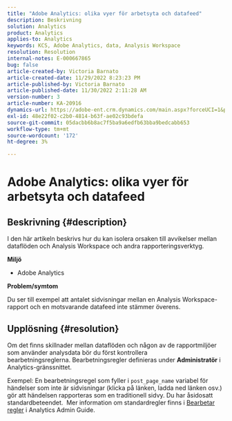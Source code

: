 ```yaml
---
title: "Adobe Analytics: olika vyer för arbetsyta och datafeed"
description: Beskrivning
solution: Analytics
product: Analytics
applies-to: Analytics
keywords: KCS, Adobe Analytics, data, Analysis Workspace
resolution: Resolution
internal-notes: E-000667865
bug: false
article-created-by: Victoria Barnato
article-created-date: 11/29/2022 8:23:23 PM
article-published-by: Victoria Barnato
article-published-date: 11/30/2022 2:11:28 AM
version-number: 3
article-number: KA-20916
dynamics-url: https://adobe-ent.crm.dynamics.com/main.aspx?forceUCI=1&pagetype=entityrecord&etn=knowledgearticle&id=ca851ba9-2370-ed11-9561-6045bd006a22
exl-id: 48e22f02-c2b0-4814-b63f-ae02c93bdefa
source-git-commit: 05dacbb6b8ac7f5ba9a6edfb63bba9bedcabb653
workflow-type: tm+mt
source-wordcount: '172'
ht-degree: 3%

---
```


# Adobe Analytics: olika vyer för arbetsyta och datafeed

## Beskrivning {#description}


I den här artikeln beskrivs hur du kan isolera orsaken till avvikelser mellan dataflöden och Analysis Workspace och andra rapporteringsverktyg.

<b>Miljö</b>

- Adobe Analytics


<b>Problem/symtom</b>


Du ser till exempel att antalet sidvisningar mellan en Analysis Workspace-rapport och en motsvarande datafeed inte stämmer överens.




## Upplösning {#resolution}


Om det finns skillnader mellan dataflöden och någon av de rapportmiljöer som använder analysdata bör du först kontrollera bearbetningsreglerna. Bearbetningsregler definieras under <b>Administratör</b> i Analytics-gränssnittet.

Exempel: En bearbetningsregel som fyller i `post_page_name` variabel för händelser som inte är sidvisningar (klicka på länken, ladda ned länken osv.) gör att händelsen rapporteras som en traditionell sidvy. Du har åsidosatt standardbeteendet.  Mer information om standardregler finns i [Bearbetar regler](https://experienceleague.adobe.com/docs/analytics/admin/admin-tools/processing-rules/processing-rules-configuration/processing-rules-about.html?lang=en) i Analytics Admin Guide.
